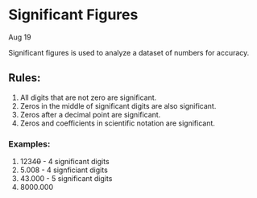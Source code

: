 # Significant Figures
Aug 19

Significant figures is used to analyze a dataset of numbers for accuracy.

## Rules:
1. All digits that are not zero are significant.
2. Zeros in the middle of significant digits are also significant.
3. Zeros after a decimal point are significant.
4. Zeros and coefficients in scientific notation are significant.

### Examples:
1. 1234~~0~~ - 4 significant digits
2. 5.008 - 4 signficiant digits
3. 43.000 - 5 significant digits
4. 8000.000


<!--stackedit_data:
eyJoaXN0b3J5IjpbLTY4NTQ0OTYxNywxNTg4MTgzODkwLDIxMD
Y1NTQxNjRdfQ==
-->